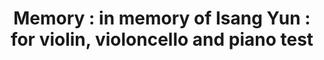 ---
layout: manifest
title: 'Memory : in memory of Isang Yun : for violin, violoncello and piano test'
manifest_name: memory-in-memory-of-isang-yun-for-violin-violoncello-and-piano-test

---
